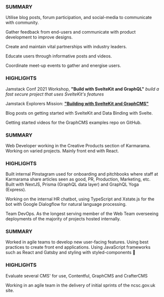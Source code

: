 <script>
  import RoleDetails from '@lib/role-details.svelte'
  import Collapse from '@lib/collapse.svelte'
</script>

<RoleDetails 
  position="Developer Advocate"
  company="GraphCMS"
  startDate="2021-04-26"
  endDate="" 
/>

<section class='all-prose'>

### SUMMARY

Utilise blog posts, forum participation, and social-media to
communicate with community.

Gather feedback from end-users and communicate with product
development to improve designs.

Create and maintain vital partnerships with industry leaders.

Educate users through informative posts and videos.

Coordinate meet-up events to gather and energise users.

### HIGHLIGHTS

Jamstack Conf 2021 Workshop, **"Build with SvelteKit and GraphQL"**
_build a fast secure project that uses SvelteKit's features_

Jamstack Explorers Mission:
**["Building with SvelteKit and GraphCMS"](https://explorers.netlify.com/learn/building-with-sveltekit-and-graphcms)**

Blog posts on getting started with SvelteKit and Data Binding with
Svelte.

Getting started videos for the GraphCMS examples repo on GitHub.

</section>

<span class="divider before:bg-primary after:bg-primary mb-8" />

<RoleDetails 
  position="Web Developer"
  company="Karmarama"
  startDate="2018-09-03"
  endDate="2021-04-23" 
/>

<section class='all-prose'>

### SUMMARY

Web Developer working in the Creative Products section of Karmarama.
Working on varied projects. Mainly front end with React.

### HIGHLIGHTS

Built internal Pinstagram used for onboarding and pitchbooks where
staff at Karmarama share articles seen as good, PR, Production,
Marketing, etc. Built with NextJS, Prisma (GraphQL data layer) and
GraphQL Yoga (Express).

Working on the internal HR chatbot, using TypeScript and Xstate.js for
the bot with Google Dialogflow for natural language processing.

Team DevOps. As the longest serving member of the Web Team overseeing
deployments of the majority of projects hosted internally.

</section>

<span class="divider before:bg-primary after:bg-primary mb-8" />

<RoleDetails 
  position="Front-End Developer"
  company="Zaizi"
  startDate="2018-03-08"
  endDate="2018-08-31" 
/>

<section class='all-prose'>

### SUMMARY

Worked in agile teams to develop new user-facing features. Using best
practices to create front end applications. Using JavaScript
frameworks such as React and Gatsby and styling with styled-components
💅

### HIGHLIGHTS

Evaluate several CMS' for use, Contentful, GraphCMS and CrafterCMS

Working in an agile team in the delivery of initial sprints of the
ncsc.gov.uk site.

</section>
